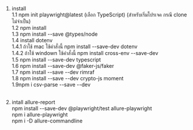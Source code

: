 
1. install <br>
1.1 npm init playwright@latest  (เลือก TypeScript) (สำหรับเริ่มโปรเจค กรณี clone ไม่จำเป็น)<br>
1.2 npm install <br>
1.3 npm install --save @types/node <br>
1.4 install dotenv <br>
1.4.1 ถ้าใช้ mac ใช้คำสั่งนี้    npm install --save-dev dotenv <br>
1.4.2 ถ้าใช้ windown ใช้คำสั่งนี้  npm install cross-env --save-dev <br>
1.5 npm install --save-dev typescript <br>
1.6 npm install --save-dev @faker-js/faker <br>
1.7 npm install --save --dev rimraf <br>
1.8 npm install --save --dev crypto-js moment <br>
1.9npm i csv-parse --save --dev <br><br> 

2. intall allure-report <br>
npm install --save-dev @playwright/test allure-playwright <br>
npm i allure-playwright <br>
npm i -D allure-commandline <br><br>



